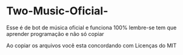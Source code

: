# Two-Music-Oficial-
Esse é de bot de música oficial e funciona 100% lembre-se tem que aprender programação e não só copiar

Ao copiar os arquivos você esta concordando com Licenças do MIT 
